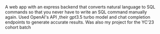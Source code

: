A web app with an express backend that converts natural language to SQL commands so that you never have to write an SQL command manually again.
Used OpenAI's API ,their gpt3.5 turbo model and chat completion endpoints to generate accurate results.
Was also my project for the YC'23 cohort batch
